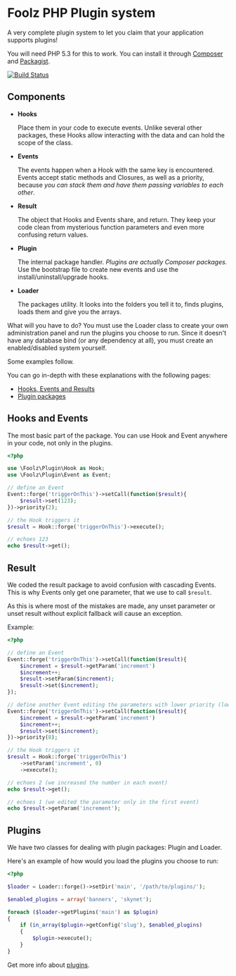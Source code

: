 Foolz PHP Plugin system
=======================

A very complete plugin system to let you claim that your application supports plugins!

You will need PHP 5.3 for this to work. You can install it through [Composer](http://getcomposer.org/) and [Packagist](https://packagist.org/packages/foolz/plugin).

[![Build Status](https://secure.travis-ci.org/FoolRulez/Plugin.png)](http://travis-ci.org/FoolRulez/Plugin)

## Components

* __Hooks__

	Place them in your code to execute events. Unlike several other packages, these Hooks allow interacting with the data and can hold the scope of the class.
* __Events__

	The events happen when a Hook with the same key is encountered. Events accept static methods and Closures, as well as a priority, because _you can stack them and have them passing variables to each other_.
* __Result__

	The object that Hooks and Events share, and return. They keep your code clean from mysterious function parameters and even more confusing return values.
* __Plugin__

	The internal package handler. _Plugins are actually Composer packages._ Use the bootstrap file to create new events and use the install/uninstall/upgrade hooks.

* __Loader__

	The packages utility. It looks into the folders you tell it to, finds plugins, loads them and give you the arrays.

What will you have to do? You must use the Loader class to create your own administration panel and run the plugins you choose to run. Since it doesn't have any database bind (or any dependency at all), you must create an enabled/disabled system yourself.

Some examples follow.

You can go in-depth with these explanations with the following pages:

* [Hooks, Events and Results](Plugin/blob/master/hooks_events_results.md)
* [Plugin packages](Plugin/blob/master/plugin_packages.md)

## Hooks and Events

The most basic part of the package. You can use Hook and Event anywhere in your code, not only in the plugins.

```php
<?php

use \Foolz\Plugin\Hook as Hook;
use \Foolz\Plugin\Event as Event;

// define an Event
Event::forge('triggerOnThis')->setCall(function($result){
	$result->set(123);
})->priority(2);

// the Hook triggers it
$result = Hook::forge('triggerOnThis')->execute();

// echoes 123
echo $result->get();
```

## Result

We coded the result package to avoid confusion with cascading Events. This is why Events only get one parameter, that we use to call `$result`.

As this is where most of the mistakes are made, any unset parameter or unset result without explicit fallback will cause an exception.

Example:
```php
<?php

// define an Event
Event::forge('triggerOnThis')->setCall(function($result){
	$increment = $result->getParam('increment')
	$increment++;
	$result->setParam($increment);
	$result->set($increment);
});

// define another Event editing the parameters with lower priority (lower number is higher priority, default is 5)
Event::forge('triggerOnThis')->setCall(function($result){
	$increment = $result->getParam('increment')
	$increment++;
	$result->set($increment);
})->priority(8);

// the Hook triggers it
$result = Hook::forge('triggerOnThis')
	->setParam('increment', 0)
	->execute();

// echoes 2 (we increased the number in each event)
echo $result->get();

// echoes 1 (we edited the parameter only in the first event)
echo $result->getParam('increment');
```

## Plugins

We have two classes for dealing with plugin packages: Plugin and Loader.

Here's an example of how would you load the plugins you choose to run:

```php
<?php

$loader = Loader::forge()->setDir('main', '/path/to/plugins/');

$enabled_plugins = array('banners', 'skynet');

foreach ($loader->getPlugins('main') as $plugin)
{
	if (in_array($plugin->getConfig('slug'), $enabled_plugins)
	{
		$plugin->execute();
	}
}
```

Get more info about [plugins](Plugin/blob/master/plugin_packages.md).
